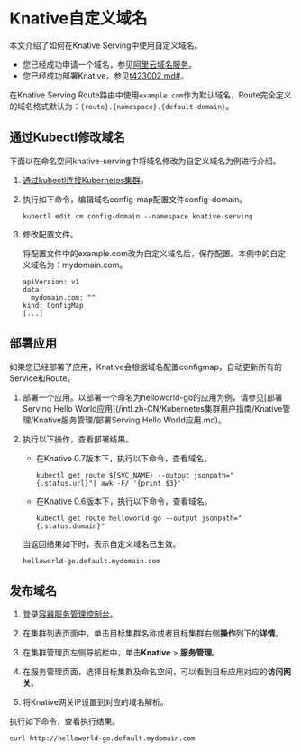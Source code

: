 # Knative自定义域名

本文介绍了如何在Knative Serving中使用自定义域名。

-   您已经成功申请一个域名，参见[阿里云域名服务](/intl.zh-CN/产品简介/什么是阿里云域名服务.md)。
-   您已经成功部署Knative，参见[t423002.md\#](/intl.zh-CN/Kubernetes集群用户指南/Knative管理/Knative组件管理/部署Knative.md)。

在Knative Serving Route路由中使用`example.com`作为默认域名，Route完全定义的域名格式默认为：`{route}.{namespace}.{default-domain}`。

## 通过Kubectl修改域名

下面以在命名空间knative-serving中将域名修改为自定义域名为例进行介绍。

1.  [通过kubectl连接Kubernetes集群](/intl.zh-CN/Kubernetes集群用户指南/集群管理/连接集群/通过kubectl连接Kubernetes集群.md)。

2.  执行如下命令，编辑域名config-map配置文件config-domain。

    ```
    kubectl edit cm config-domain --namespace knative-serving
    ```

3.  修改配置文件。

    将配置文件中的example.com改为自定义域名后，保存配置。本例中的自定义域名为：mydomain.com。

    ```
    apiVersion: v1
    data:
      mydomain.com: ""
    kind: ConfigMap
    [...]
    ```


## 部署应用

如果您已经部署了应用，Knative会根据域名配置configmap，自动更新所有的Service和Route。

1.  部署一个应用。以部署一个命名为helloworld-go的应用为例，请参见[部署Serving Hello World应用](/intl.zh-CN/Kubernetes集群用户指南/Knative管理/Knative服务管理/部署Serving Hello World应用.md)。

2.  执行以下操作，查看部署结果。

    -   在Knative 0.7版本下，执行以下命令，查看域名。

        ```
        kubectl get route ${SVC_NAME} --output jsonpath="{.status.url}"| awk -F/ '{print $3}'`
        ```

    -   在Knative 0.6版本下，执行以下命令，查看域名。

        ```
        kubectl get route helloworld-go --output jsonpath="{.status.domain}"
        ```

    当返回结果如下时，表示自定义域名已生效。

    ```
    helloworld-go.default.mydomain.com
    ```


## 发布域名

1.  登录[容器服务管理控制台](https://cs.console.aliyun.com)。

2.  在集群列表页面中，单击目标集群名称或者目标集群右侧**操作**列下的**详情**。

3.  在集群管理页左侧导航栏中，单击**Knative** \> **服务管理**。

4.  在服务管理页面，选择目标集群及命名空间，可以看到目标应用对应的**访问网关**。

5.  将Knative网关IP设置到对应的域名解析。


执行如下命令，查看执行结果。

```
curl http://helloworld-go.default.mydomain.com
```


